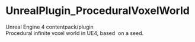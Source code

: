 # UnrealPlugin_ProceduralVoxelWorld
Unreal Engine 4 contentpack/plugin Procedural infinite voxel world in UE4, based  on a seed.
